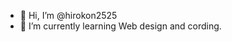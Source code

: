 - 👋 Hi, I’m @hirokon2525
- 🌱 I’m currently learning Web design and cording.


<!---
hirokon2525/hirokon2525 is a ✨ special ✨ repository because its `README.md` (this file) appears on your GitHub profile.
You can click the Preview link to take a look at your changes.
--->
